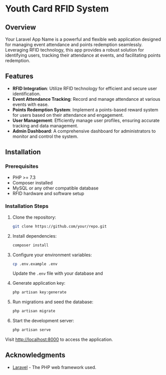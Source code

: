 # Youth Card RFID System

## Overview

Your Laravel App Name is a powerful and flexible web application designed for managing event attendance and points redemption seamlessly. Leveraging RFID technology, this app provides a robust solution for identifying users, tracking their attendance at events, and facilitating points redemption.

## Features

- **RFID Integration**: Utilize RFID technology for efficient and secure user identification.
- **Event Attendance Tracking**: Record and manage attendance at various events with ease.
- **Points Redemption System**: Implement a points-based reward system for users based on their attendance and engagement.
- **User Management**: Efficiently manage user profiles, ensuring accurate tracking and data management.
- **Admin Dashboard**: A comprehensive dashboard for administrators to monitor and control the system.

## Installation

### Prerequisites

- PHP >= 7.3
- Composer installed
- MySQL or any other compatible database
- RFID hardware and software setup

### Installation Steps

1. Clone the repository:

    ```bash
    git clone https://github.com/your/repo.git
    ```

2. Install dependencies:

    ```bash
    composer install
    ```

3. Configure your environment variables:

    ```bash
    cp .env.example .env
    ```

    Update the `.env` file with your database and

4. Generate application key:

    ```bash
    php artisan key:generate
    ```

5. Run migrations and seed the database:

    ```bash
    php artisan migrate
    ```

6. Start the development server:

    ```bash
    php artisan serve
    ```

Visit [http://localhost:8000](http://localhost:8000) to access the application.

## Acknowledgments

- [Laravel](https://laravel.com/) - The PHP web framework used.